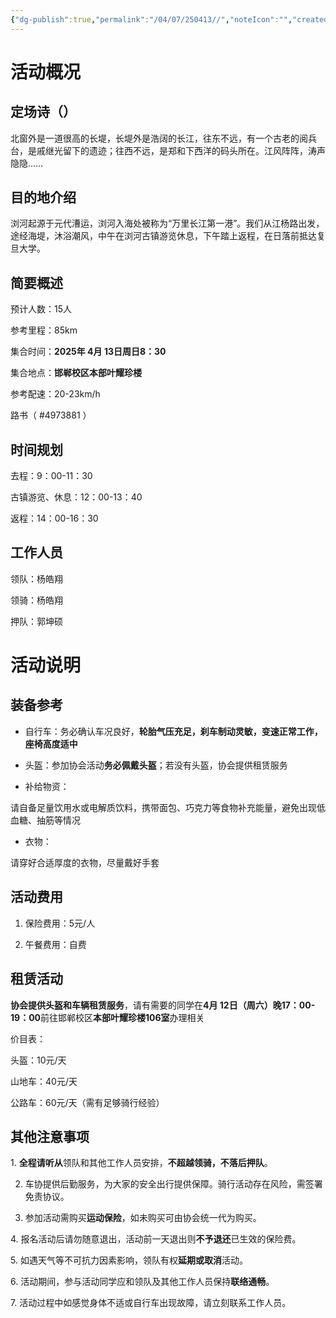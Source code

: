 ```yaml
---
{"dg-publish":true,"permalink":"/04/07/250413//","noteIcon":"","created":"2025-04-08T22:23","updated":"2025-07-01T20:59"}
---
```


# 活动概况

## 定场诗（）

北窗外是一道很高的长堤，长堤外是浩阔的长江，往东不远，有一个古老的阅兵台，是戚继光留下的遗迹；往西不远，是郑和下西洋的码头所在。江风阵阵，涛声隐隐……

## 目的地介绍

浏河起源于元代漕运，浏河入海处被称为“万里长江第一港”。我们从江杨路出发，途经海堤，沐浴潮风，中午在浏河古镇游览休息，下午踏上返程，在日落前抵达复旦大学。

## 简要概述

预计人数：15人

参考里程：85km

集合时间：**2025年 4月 13日周日8：30**

集合地点：**邯郸校区本部叶耀珍楼**

参考配速：20-23km/h

路书（ #4973881 ）

## 时间规划

去程：9：00-11：30

古镇游览、休息：12：00-13：40

返程：14：00-16：30

## 工作人员

领队：杨皓翔

领骑：杨皓翔

押队：郭坤硕

# 活动说明

## 装备参考

- 自行车：务必确认车况良好，**轮胎气压充足，刹车制动灵敏，变速正常工作，座椅高度适中**

- 头盔：参加协会活动**务必佩戴头盔**；若没有头盔，协会提供租赁服务

- 补给物资：

请自备足量饮用水或电解质饮料，携带面包、巧克力等食物补充能量，避免出现低血糖、抽筋等情况

- 衣物：

请穿好合适厚度的衣物，尽量戴好手套

## 活动费用

1. 保险费用：5元/人

2. 午餐费用：自费

## 租赁活动

**协会提供头盔和车辆租赁服务**，请有需要的同学在**4月 12日（周六）晚17：00-19：00**前往邯郸校区**本部叶耀珍楼106室**办理相关

价目表：

头盔：10元/天

山地车：40元/天

公路车：60元/天（需有足够骑行经验）

## 其他注意事项

1. **全程请听从**领队和其他工作人员安排，**不超越领骑，不落后押队**。 

2. 车协提供后勤服务，为大家的安全出行提供保障。骑行活动存在风险，需签署免责协议。

3. 参加活动需购买**运动保险**，如未购买可由协会统一代为购买。

4. 报名活动后请勿随意退出，活动前一天退出则**不予退还**已生效的保险费。

5. 如遇天气等不可抗力因素影响，领队有权**延期或取消**活动。

6. 活动期间，参与活动同学应和领队及其他工作人员保持**联络通畅**。

7. 活动过程中如感觉身体不适或自行车出现故障，请立刻联系工作人员。

